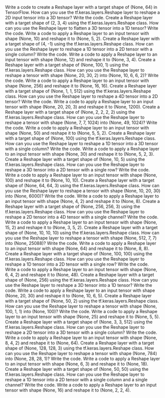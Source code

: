 Write a code to create a Reshape layer with a target shape of (None, 64) in TensorFlow.
How can you use the tf.keras.layers.Reshape layer to reshape a 2D input tensor into a 3D tensor? Write the code.
Create a Reshape layer with a target shape of (2, 3, 4) using the tf.keras.layers.Reshape class.
How can you use the Reshape layer to flatten a 3D tensor into a 1D tensor? Write the code.
Write a code to apply a Reshape layer to an input tensor with shape (None, 10) and reshape it to (None, 5, 2).
Create a Reshape layer with a target shape of (4, -1) using the tf.keras.layers.Reshape class.
How can you use the Reshape layer to reshape a 1D tensor into a 2D tensor with a single column? Write the code.
Write a code to apply a Reshape layer to an input tensor with shape (None, 12) and reshape it to (None, 3, 4).
Create a Reshape layer with a target shape of (None, 100, 1) using the tf.keras.layers.Reshape class.
How can you use the Reshape layer to reshape a tensor with shape (None, 20, 30, 2) into (None, 10, 6, 6, 2)? Write the code.
Write a code to apply a Reshape layer to an input tensor with shape (None, 256) and reshape it to (None, 16, 16).
Create a Reshape layer with a target shape of (None, 1, 1, 512) using the tf.keras.layers.Reshape class.
How can you use the Reshape layer to reshape a 4D tensor into a 2D tensor? Write the code.
Write a code to apply a Reshape layer to an input tensor with shape (None, 20, 20, 3) and reshape it to (None, 1200).
Create a Reshape layer with a target shape of (None, 2, 2, 2, 2) using the tf.keras.layers.Reshape class.
How can you use the Reshape layer to reshape a tensor with shape (None, 7, 7, 1024) into (None, 49, 1024)? Write the code.
Write a code to apply a Reshape layer to an input tensor with shape (None, 50) and reshape it to (None, 5, 5, 2).
Create a Reshape layer with a target shape of (None, 100) using the tf.keras.layers.Reshape class.
How can you use the Reshape layer to reshape a 1D tensor into a 3D tensor with a single column? Write the code.
Write a code to apply a Reshape layer to an input tensor with shape (None, 30) and reshape it to (None, 5, 2, 3).
Create a Reshape layer with a target shape of (None, 10, 5) using the tf.keras.layers.Reshape class.
How can you use the Reshape layer to reshape a 3D tensor into a 2D tensor with a single row? Write the code.
Write a code to apply a Reshape layer to an input tensor with shape (None, 100) and reshape it to (None, 10, 10).
Create a Reshape layer with a target shape of (None, 64, 64, 3) using the tf.keras.layers.Reshape class.
How can you use the Reshape layer to reshape a tensor with shape (None, 10, 20, 30) into (None, 6000)? Write the code.
Write a code to apply a Reshape layer to an input tensor with shape (None, 4, 2) and reshape it to (None, 8).
Create a Reshape layer with a target shape of (None, 256, 256, 3) using the tf.keras.layers.Reshape class.
How can you use the Reshape layer to reshape a 2D tensor into a 4D tensor with a single channel? Write the code.
Write a code to apply a Reshape layer to an input tensor with shape (None, 15, 2) and reshape it to (None, 3, 5, 2).
Create a Reshape layer with a target shape of (None, 10, 10, 10) using the tf.keras.layers.Reshape class.
How can you use the Reshape layer to reshape a tensor with shape (None, 512, 7, 7) into (None, 25088)? Write the code.
Write a code to apply a Reshape layer to an input tensor with shape (None, 64) and reshape it to (None, 8, 8).
Create a Reshape layer with a target shape of (None, 100, 100) using the tf.keras.layers.Reshape class.
How can you use the Reshape layer to reshape a 1D tensor into a 2D tensor with a single row? Write the code.
Write a code to apply a Reshape layer to an input tensor with shape (None, 6, 4, 2) and reshape it to (None, 48).
Create a Reshape layer with a target shape of (None, 256) using the tf.keras.layers.Reshape class.
How can you use the Reshape layer to reshape a 3D tensor into a 1D tensor? Write the code.
Write a code to apply a Reshape layer to an input tensor with shape (None, 20, 30) and reshape it to (None, 10, 6, 5).
Create a Reshape layer with a target shape of (None, 50, 2) using the tf.keras.layers.Reshape class.
How can you use the Reshape layer to reshape a tensor with shape (None, 100, 1, 1) into (None, 100)? Write the code.
Write a code to apply a Reshape layer to an input tensor with shape (None, 25) and reshape it to (None, 5, 5).
Create a Reshape layer with a target shape of (None, 3, 3, 512) using the tf.keras.layers.Reshape class.
How can you use the Reshape layer to reshape a 2D tensor into a 3D tensor with a single column? Write the code.
Write a code to apply a Reshape layer to an input tensor with shape (None, 8, 4, 2) and reshape it to (None, 64).
Create a Reshape layer with a target shape of (None, 128, 128, 3) using the tf.keras.layers.Reshape class.
How can you use the Reshape layer to reshape a tensor with shape (None, 784) into (None, 28, 28, 1)? Write the code.
Write a code to apply a Reshape layer to an input tensor with shape (None, 6, 3) and reshape it to (None, 18).
Create a Reshape layer with a target shape of (None, 50, 50) using the tf.keras.layers.Reshape class.
How can you use the Reshape layer to reshape a 1D tensor into a 2D tensor with a single column and a single channel? Write the code.
Write a code to apply a Reshape layer to an input tensor with shape (None, 16) and reshape it to (None, 2, 2, 4).